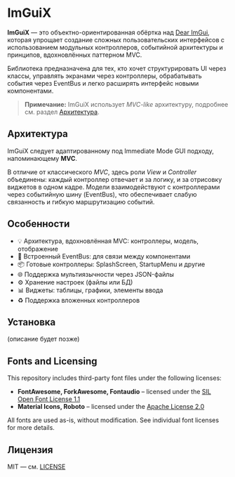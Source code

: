 # ImGuiX

**ImGuiX** — это объектно-ориентированная обёртка над [Dear ImGui](https://github.com/ocornut/imgui), которая упрощает создание сложных пользовательских интерфейсов с использованием модульных контроллеров, событийной архитектуры и принципов, вдохновлённых паттерном MVC.

Библиотека предназначена для тех, кто хочет структурировать UI через классы, управлять экранами через контроллеры, обрабатывать события через EventBus и легко расширять интерфейс новыми компонентами.

> **Примечание:** ImGuiX использует *MVC-like* архитектуру, подробнее см. раздел [Архитектура](#архитектура).

## Архитектура

ImGuiX следует адаптированному под Immediate Mode GUI подходу, напоминающему **MVC**.

В отличие от классического *MVC*, здесь роли *View* и *Controller* объединены: каждый контроллер отвечает и за логику, и за отрисовку виджетов в одном кадре. Модели взаимодействуют с контроллерами через событийную шину (EventBus), что обеспечивает слабую связанность и гибкую маршрутизацию событий.

## Особенности

- 💡 Архитектура, вдохновлённая MVC: контроллеры, модель, отображение
- 🔔 Встроенный EventBus: для связи между компонентами
- 📦 Готовые контроллеры: SplashScreen, StartupMenu и другие
- 🌐 Поддержка мультиязычности через JSON-файлы
- ⚙️ Хранение настроек (файлы или БД)
- 📊 Виджеты: таблицы, графики, элементы ввода
- ♻️ Поддержка вложенных контроллеров

## Установка

(описание будет позже)

## Fonts and Licensing

This repository includes third-party font files under the following licenses:

- **FontAwesome, ForkAwesome, Fontaudio** – licensed under the [SIL Open Font License 1.1](licenses/OFL.txt)
- **Material Icons, Roboto** – licensed under the [Apache License 2.0](licenses/LICENSE-APACHE-2.0.txt)

All fonts are used as-is, without modification. See individual font licenses for more details.

## Лицензия

MIT — см. [LICENSE](./LICENSE)
